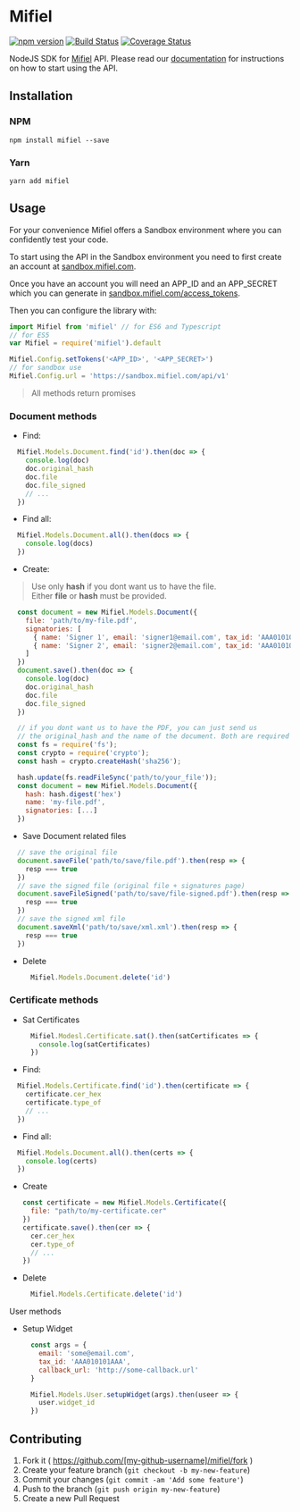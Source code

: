 # Mifiel

[![npm version][npm-image]][npm-url]
[![Build Status][travis-image]][travis-url]
[![Coverage Status][coveralls-image]][coveralls-url]

NodeJS SDK for [Mifiel](https://www.mifiel.com) API.
Please read our [documentation](http://docs.mifiel.com/) for instructions on how to start using the API.

## Installation

### NPM

```
npm install mifiel --save
```

### Yarn

```
yarn add mifiel
```

## Usage

For your convenience Mifiel offers a Sandbox environment where you can confidently test your code.

To start using the API in the Sandbox environment you need to first create an account at [sandbox.mifiel.com](https://sandbox.mifiel.com).

Once you have an account you will need an APP_ID and an APP_SECRET which you can generate in [sandbox.mifiel.com/access_tokens](https://sandbox.mifiel.com/access_tokens).

Then you can configure the library with:

```javascript
import Mifiel from 'mifiel' // for ES6 and Typescript
// for ES5
var Mifiel = require('mifiel').default

Mifiel.Config.setTokens('<APP_ID>', '<APP_SECRET>')
// for sandbox use
Mifiel.Config.url = 'https://sandbox.mifiel.com/api/v1'
```

> All methods return promises

### Document methods

- Find:

```javascript
  Mifiel.Models.Document.find('id').then(doc => {
    console.log(doc)
    doc.original_hash
    doc.file
    doc.file_signed
    // ...
  })
```

- Find all:

```javascript
  Mifiel.Models.Document.all().then(docs => {
    console.log(docs)
  })
```

- Create:

> Use only **hash** if you dont want us to have the file.<br>
> Either **file** or **hash** must be provided.

```javascript
  const document = new Mifiel.Models.Document({
    file: 'path/to/my-file.pdf',
    signatories: [
      { name: 'Signer 1', email: 'signer1@email.com', tax_id: 'AAA010101AAA' },
      { name: 'Signer 2', email: 'signer2@email.com', tax_id: 'AAA010102AAA' }
    ]
  })
  document.save().then(doc => {
    console.log(doc)
    doc.original_hash
    doc.file
    doc.file_signed
  })

  // if you dont want us to have the PDF, you can just send us 
  // the original_hash and the name of the document. Both are required
  const fs = require('fs');
  const crypto = require('crypto');
  const hash = crypto.createHash('sha256');

  hash.update(fs.readFileSync('path/to/your_file'));
  const document = new Mifiel.Models.Document({
    hash: hash.digest('hex')
    name: 'my-file.pdf',
    signatories: [...]
  })
```

- Save Document related files

```javascript
  // save the original file
  document.saveFile('path/to/save/file.pdf').then(resp => {
    resp === true
  })
  // save the signed file (original file + signatures page)
  document.saveFileSigned('path/to/save/file-signed.pdf').then(resp => {
    resp === true
  })
  // save the signed xml file
  document.saveXml('path/to/save/xml.xml').then(resp => {
    resp === true
  })
```

- Delete

  ```javascript
    Mifiel.Models.Document.delete('id')
  ```

### Certificate methods

- Sat Certificates

  ```javascript
    Mifiel.Modesl.Certificate.sat().then(satCertificates => {
      console.log(satCertificates)
    })
  ```

- Find:

```javascript
  Mifiel.Models.Certificate.find('id').then(certificate => {
    certificate.cer_hex
    certificate.type_of
    // ...
  })
```

- Find all:

```javascript
  Mifiel.Models.Document.all().then(certs => {
    console.log(certs)
  })
```

- Create
  
  ```javascript
  const certificate = new Mifiel.Models.Certificate({
    file: "path/to/my-certificate.cer"
  })
  certificate.save().then(cer => {
    cer.cer_hex
    cer.type_of
    // ...
  })

  ```

- Delete

  ```javascript
    Mifiel.Models.Certificate.delete('id')
  ```

User methods

- Setup Widget

  ```javascript
    const args = {
      email: 'some@email.com',
      tax_id: 'AAA010101AAA',
      callback_url: 'http://some-callback.url'
    }

    Mifiel.Models.User.setupWidget(args).then(useer => {
      user.widget_id
    })
  ```

## Contributing

1. Fork it ( https://github.com/[my-github-username]/mifiel/fork )
2. Create your feature branch (`git checkout -b my-new-feature`)
3. Commit your changes (`git commit -am 'Add some feature'`)
4. Push to the branch (`git push origin my-new-feature`)
5. Create a new Pull Request

[npm-url]: https://badge.fury.io/js/mifiel
[npm-image]: https://badge.fury.io/js/mifiel.svg

[travis-image]: https://travis-ci.org/Mifiel/nodejs-api-client.svg?branch=master
[travis-url]: https://travis-ci.org/Mifiel/nodejs-api-client

[coveralls-image]: https://coveralls.io/repos/github/Mifiel/nodejs-api-client/badge.svg?branch=master
[coveralls-url]: https://coveralls.io/github/Mifiel/nodejs-api-client?branch==master
